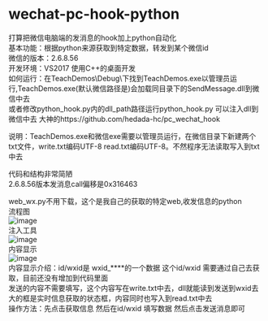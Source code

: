 # wechat-pc-hook-python

打算把微信电脑端的发消息的hook加上python自动化   
基本功能：根据python来源获取到特定数据，转发到某个微信id   
微信的版本：2.6.8.56   
开发环境：VS2017 使用C++的桌面开发   
如何运行：在TeachDemos\Debug\下找到TeachDemos.exe以管理员运行,TeachDemos.exe(默认微信路径是)会加载同目录下的SendMessage.dll到微信中去   
或者修改python_hook.py内的dll_path路径运行python_hook.py 可以注入dll到微信中去
大神的https://github.com/hedada-hc/pc_wechat_hook   

说明：TeachDemos.exe和微信exe需要以管理员运行，在微信目录下新建两个txt文件，write.txt编码UTF-8 read.txt编码UTF-8。不然程序无法读取写入到txt中去   

代码和结构非常简陋   
2.6.8.56版本发消息call偏移是0x316463    

web_wx.py不用下载，这个是我自己的获取的特定web,收发信息的python   
流程图   
![image](https://github.com/holdyeah/wechat-pc-hook-python/blob/master/images/%E8%AF%B4%E6%98%8E.png)   
注入工具   
![image](https://github.com/holdyeah/wechat-pc-hook-python/blob/master/images/TeachDemos.png)   
内容显示   
![image](https://github.com/holdyeah/wechat-pc-hook-python/blob/master/images/SendMessage.png)   
内容显示介绍：id/wxid是 wxid_****的一个数据 这个id/wxid 需要通过自己去获取，目前还没有增加到代码里面   
发送的内容不需要填写，这个内容写在write.txt中去，dll就能读到发送到wxid去   
大的框是实时信息获取的状态框，内容同时也写入到read.txt中去   
操作方法：先点击获取信息 然后在id/wxid 填写数据 然后点击发送消息即可